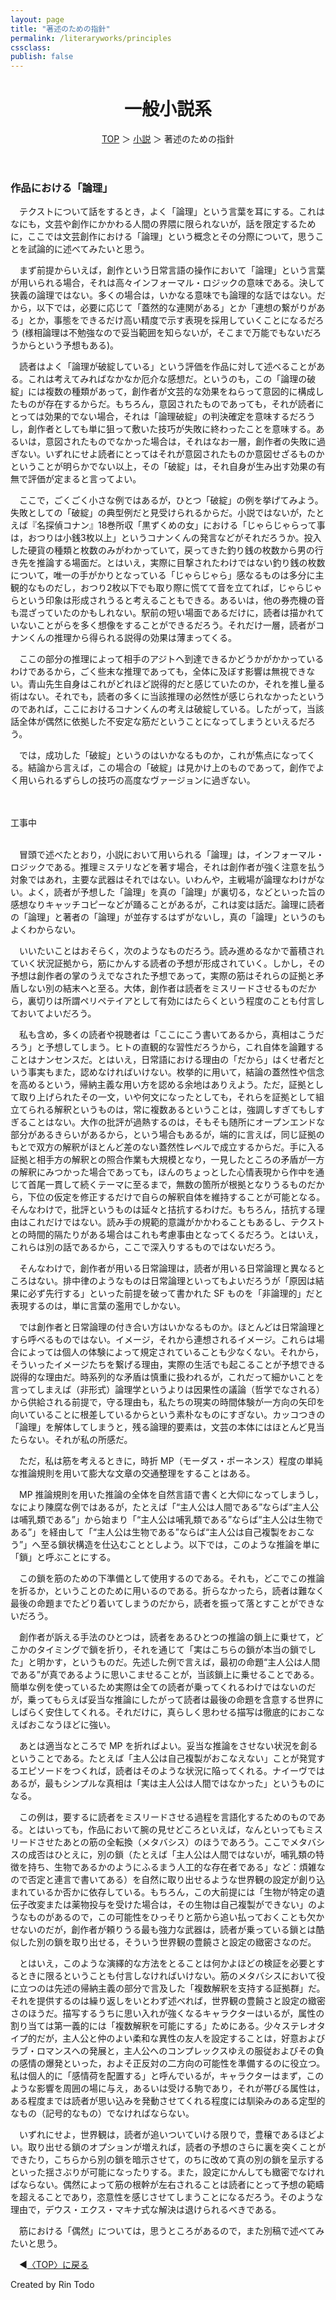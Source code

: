 ```yaml
---
layout: page
title: "著述のための指針"
permalink: /literaryworks/principles
cssclass:
publish: false
---
```


<style>
P { text-indent: 1em; }
</style>

<html lang="ja">
   <head>

   </head>
    <body>
        <div class="wrap">
            <header>
                <h1>一般小説系</h1>
                <span><a href="/index.html">TOP</a> ＞ <a href="/literaryworks.html">小説</a> ＞ 著述のための指針</span>
            </header>
            <main>
            <h3>作品における「論理」</h3>
            <p>テクストについて話をするとき，よく「論理」という言葉を耳にする。これはなにも，文芸や創作にかかわる人間の界隈に限られないが，話を限定するために，ここでは文芸創作における「論理」という概念とその分際について，思うことを試論的に述べてみたいと思う。</p>
            <p>まず前提からいえば，創作という日常言語の操作において「論理」という言葉が用いられる場合，それは高々インフォーマル・ロジックの意味である。決して狭義の論理ではない。多くの場合は，いかなる意味でも論理的な話ではない。だから，以下では，必要に応じて「蓋然的な連関がある」とか「連想の繋がりがある」とか，事態をできるだけ高い精度で示す表現を採用していくことになるだろう (様相論理は不勉強なので妥当範囲を知らないが，そこまで万能でもないだろうからという予想もある)。</p>
            <p>読者はよく「論理が破綻している」という評価を作品に対して述べることがある。これは考えてみればなかなか厄介な感想だ。というのも，この「論理の破綻」には複数の種類があって，創作者が文芸的な効果をねらって意図的に構成したものが存在するからだ。もちろん，意図されたものであっても，それが読者にとっては効果的でない場合，それは「論理破綻」の判決確定を意味するだろうし，創作者としても単に狙って敷いた技巧が失敗に終わったことを意味する。あるいは，意図されたものでなかった場合は，それはなお一層，創作者の失敗に過ぎない。いずれにせよ読者にとってはそれが意図されたものか意図せざるものかということが明らかでない以上，その「破綻」は，それ自身が生み出す効果の有無で評価が定まると言ってよい。</p>
            <p>ここで，ごくごく小さな例ではあるが，ひとつ「破綻」の例を挙げてみよう。失敗としての「破綻」の典型例だと見受けられるからだ。小説ではないが，たとえば『名探偵コナン』18巻所収「黒ずくめの女」における「じゃらじゃらって事は，おつりは小銭3枚以上」というコナンくんの発言などがそれだろうか。投入した硬貨の種類と枚数のみがわかっていて，戻ってきた釣り銭の枚数から男の行き先を推論する場面だ。とはいえ，実際に目撃されたわけではない釣り銭の枚数について，唯一の手がかりとなっている「じゃらじゃら」感なるものは多分に主観的なものだし，おつり2枚以下でも取り際に慌てて音を立てれば，じゃらじゃらという印象は形成されうると考えることもできる。あるいは，他の券売機の音も混ざっていたのかもしれない。駅前の短い場面であるだけに，読者は描かれていないことがらを多く想像をすることができるだろう。それだけ一層，読者がコナンくんの推理から得られる説得の効果は薄まってくる。</p>
            <p>ここの部分の推理によって相手のアジトへ到達できるかどうかがかかっているわけであるから，ごく些末な推理であっても，全体に及ぼす影響は無視できない。青山先生自身はこれがどれほど説得的だと感じていたのか，それを推し量る術はない。それでも，読者の多くに当該推理の必然性が感じられなかったというのであれば，ここにおけるコナンくんの考えは破綻している。したがって，当該話全体が偶然に依拠した不安定な筋だということになってしまうといえるだろう。</p>
            <p>では，成功した「破綻」というのはいかなるものか，これが焦点になってくる。結論から言えば，この場合の「破綻」は見かけ上のものであって，創作でよく用いられるずらしの技巧の高度なヴァージョンに過ぎない。</p>
            <br>
            <br>
            工事中
            <br>
            <br>
            <p>冒頭で述べたとおり，小説において用いられる「論理」は，インフォーマル・ロジックである。推理ミステリなどを著す場合，それは創作者が強く注意を払う対象ではあれ，主要な武器はそれではない。いわんや，主戦場が論理なわけがない。よく，読者が予想した「論理」を真の「論理」が裏切る，などといった旨の感想なりキャッチコピーなどが踊ることがあるが，これは変は話だ。論理に読者の「論理」と著者の「論理」が並存するはずがないし，真の「論理」というのもよくわからない。</p>
            <p>いいたいことはおそらく，次のようなものだろう。読み進めるなかで蓄積されていく状況証拠から，筋にかんする読者の予想が形成されていく。しかし，その予想は創作者の掌のうえでなされた予想であって，実際の筋はそれらの証拠と矛盾しない別の結末へと至る。大体，創作者は読者をミスリードさせるものだから，裏切りは所謂ペリペテイアとして有効にはたらくという程度のことも付言しておいてよいだろう。</p>
            <p>私も含め，多くの読者や視聴者は「ここにこう書いてあるから，真相はこうだろう」と予想してしまう。ヒトの直観的な習性だろうから，これ自体を論難することはナンセンスだ。とはいえ，日常語における理由の「だから」はくせ者だという事実もまた，認めなければいけない。枚挙的に用いて，結論の蓋然性や信念を高めるという，帰納主義な用い方を認める余地はありえよう。ただ，証拠として取り上げられたその一文，いや何文になったとしても，それらを証拠として組立てられる解釈というものは，常に複数あるということは，強調しすぎてもしすぎることはない。大作の批評が過熱するのは，そもそも随所にオープンエンドな部分があるきらいがあるから，という場合もあるが，端的に言えば，同じ証拠のもとで双方の解釈がほとんど差のない蓋然性レベルで成立するからだ。手に入る証拠と相手方の解釈との照合作業も大規模となり，一見したところの矛盾が一方の解釈にみつかった場合であっても，ほんのちょっとした心情表現から作中を通じて首尾一貫して続くテーマに至るまで，無数の箇所が根拠となりうるものだから，下位の仮定を修正するだけで自らの解釈自体を維持することが可能となる。そんなわけで，批評というものは延々と拮抗するわけだ。もちろん，拮抗する理由はこれだけではない。読み手の規範的意識がかかわることもあるし、テクストとの時間的隔たりがある場合はこれも考慮事由となってくるだろう。とはいえ，これらは別の話であるから，ここで深入りするものではないだろう。</p>
            <p>そんなわけで，創作者が用いる日常論理は，読者が用いる日常論理と異なるところはない。排中律のようなものは日常論理といってもよいだろうが「原因は結果に必ず先行する」といった前提を破って書かれた SF ものを「非論理的」だと表現するのは，単に言葉の濫用でしかない。</p>
            <p>では創作者と日常論理の付き合い方はいかなるものか。ほとんどは日常論理とすら呼べるものではない。イメージ，それから連想されるイメージ。これらは場合によっては個人の体験によって規定されていることも少なくない。それから，そういったイメージたちを繋げる理由，実際の生活でも起こることが予想できる説得的な理由だ。時系列的な矛盾は慎重に扱われるが，これだって細かいことを言ってしまえば（非形式）論理学というよりは因果性の議論（哲学でなされる）から供給される前提で，守る理由も，私たちの現実の時間体験が一方向の矢印を向いていることに根差しているからという素朴なものにすぎない。カッコつきの「論理」を解体してしまうと，残る論理的要素は，文芸の本体にはほとんど見当たらない。それが私の所感だ。</p>
            <p>ただ，私は筋を考えるときに，時折 MP（モーダス・ポーネンス）程度の単純な推論規則を用いて膨大な文章の交通整理をすることはある。</p>
            <p>MP 推論規則を用いた推論の全体を自然言語で書くと大仰になってしまうし，なにより陳腐な例ではあるが，たとえば「“主人公は人間である”ならば“主人公は哺乳類である”」から始まり「“主人公は哺乳類である”ならば“主人公は生物である”」を経由して「“主人公は生物である”ならば“主人公は自己複製をおこなう”」へ至る鎖状構造を仕込むこととしよう。以下では，このような推論を単に「鎖」と呼ぶことにする。</p>
            <p>この鎖を筋のための下準備として使用するのである。それも，どこでこの推論を折るか，ということのために用いるのである。折らなかったら，読者は難なく最後の命題までたどり着いてしまうのだから，読者を振って落とすことができないだろう。</p>
            <p>創作者が訴える手法のひとつは，読者をあるひとつの推論の鎖上に乗せて，どこかのタイミングで鎖を折り，それを通じて「実はこちらの鎖が本当の鎖でした」と明かす，というものだ。先述した例で言えば，最初の命題“主人公は人間である”が真であるように思いこませることが，当該鎖上に乗せることである。簡単な例を使っているため実際は全ての読者が乗ってくれるわけではないのだが，乗ってもらえば妥当な推論にしたがって読者は最後の命題を含意する世界にしばらく安住してくれる。それだけに，真らしく思わせる描写は徹底的におこなえばおこなうほどに強い。</p>
            <p>あとは適当なところで MP を折ればよい。妥当な推論をさせない状況を創るということである。たとえば「主人公は自己複製がおこなえない」ことが発覚するエピソードをつくれば，読者はそのような状況に陥ってくれる。ナイーヴではあるが，最もシンプルな真相は「実は主人公は人間ではなかった」というものになる。</p>
            <p>この例は，要するに読者をミスリードさせる過程を言語化するためのものである。とはいっても，作品において腕の見せどころといえば，なんといってもミスリードさせたあとの筋の全転換（メタバシス）のほうであろう。ここでメタバシスの成否はひとえに，別の鎖（たとえば「主人公は人間ではないが，哺乳類の特徴を持ち、生物であるかのようにふるまう人工的な存在者である」など：煩雑なので否定と連言で書いてある）を自然に取り出せるような世界観の設定が創り込まれているか否かに依存している。もちろん，この大前提には「生物が特定の遺伝子改変または薬物投与を受けた場合は，その生物は自己複製ができない」のようなものがあるので，この可能性をひっそりと筋から追い払っておくことも欠かせないのだが，創作者が頼りうる最も強力な武器は，読者が乗っている鎖とは酷似した別の鎖を取り出せる，そういう世界観の豊饒さと設定の緻密さなのだ。</p>
            <p>とはいえ，このような演繹的な方法をとることは何かよほどの検証を必要とするときに限るということも付言しなければいけない。筋のメタバシスにおいて役に立つのは先述の帰納主義の部分で言及した「複数解釈を支持する証拠群」だ。それを提供するのは繰り返しをいとわず述べれば，世界観の豊饒さと設定の緻密さのほうだ。描写するうちに思い入れが強くなるキャラクターはいるが，属性の割り当ては第一義的には「複数解釈を可能にする」ためにある。少々ステレオタイプ的だが，主人公と仲のよい柔和な異性の友人を設定することは，好意およびラブ・ロマンスへの発展と，主人公へのコンプレックスゆえの服従およびその負の感情の爆発といった，およそ正反対の二方向の可能性を準備するのに役立つ。私は個人的に「感情荷を配置する」と呼んでいるが，キャラクターはまず，このような影響を周囲の場に与え，あるいは受ける駒であり，それが帯びる属性は，ある程度までは読者が思い込みを発動させてくれる程度には馴染みのある定型的なもの（記号的なもの）でなければならない。</p>
            <p>いずれにせよ，世界観は，読者が追いついていける限りで，豊穣であるほどよい。取り出せる鎖のオプションが増えれば，読者の予想のさらに裏を突くことができたり，こちらから別の鎖を暗示させて，のちに改めて真の別の鎖を呈示するといった揺さぶりが可能になったりする。また，設定にかんしても緻密でなければならない。偶然によって筋の根幹が左右されることは読者にとって予想の範疇を超えることであり，恣意性を感じさせてしまうことになるだろう。そのような理由で，デウス・エクス・マキナ式な解決は退けられるべきである。</p>
            <p>筋における「偶然」については，思うところがあるので，また別稿で述べてみたいと思う。</p>
            </main>
            <footer class="footer">
                <p>◀<a href="/index.html">〈TOP〉に戻る</a></p>
                Created by Rin Todo
            </footer>
        </div>
    </body>
</html>
